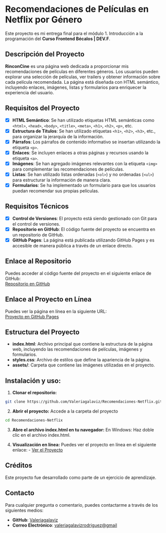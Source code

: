 # Recomendaciones de Películas en Netflix por Género  

Este proyecto es mi entrega final para el módulo 1. Introducción a la programación del **Curso Frontend Bécalos | DEV.F**.

## Descripción del Proyecto

**RinconCine** es una página web dedicada a proporcionar mis recomendaciones de películas en diferentes géneros. Los usuarios pueden explorar una selección de películas, ver trailers y obtener información sobre cada película recomendada. La página está diseñada con HTML semántico, incluyendo enlaces, imágenes, listas y formularios para enriquecer la experiencia del usuario.

## Requisitos del Proyecto

- [x] **HTML Semántico**: Se han utilizado etiquetas HTML semánticas como `<html>`, `<head>`, `<body>`, `<title>`, `<meta>`, `<h1>`, `<h2>`, `<p>`, etc.
- [x] **Estructura de Títulos**: Se han utilizado etiquetas `<h1>`, `<h2>`, `<h3>`, etc., para organizar la jerarquía de la información.
- [x] **Párrafos**: Los párrafos de contenido informativo se insertan utilizando la etiqueta `<p>`.
- [x] **Enlaces**: Se incluyen enlaces a otras páginas y recursos usando la etiqueta `<a>`.
- [x] **Imágenes**: Se han agregado imágenes relevantes con la etiqueta `<img>` para complementar las recomendaciones de películas.
- [x] **Listas**: Se han utilizado listas ordenadas (`<ol>`) y no ordenadas (`<ul>`) para estructurar la información de manera clara.
- [x] **Formularios**: Se ha implementado un formulario para que los usuarios puedan recomendar sus propias películas.

## Requisitos Técnicos

- [x] **Control de Versiones**: El proyecto está siendo gestionado con Git para el control de versiones.
- [x] **Repositorio en GitHub**: El código fuente del proyecto se encuentra en un repositorio de GitHub.
- [x] **GitHub Pages**: La página está publicada utilizando GitHub Pages y es accesible de manera pública a través de un enlace directo.

## Enlace al Repositorio

Puedes acceder al código fuente del proyecto en el siguiente enlace de GitHub:  
[Repositorio en GitHub](https://github.com/Valeriagalaviz/Recomendaciones-Netflix.git)

## Enlace al Proyecto en Línea

Puedes ver la página en línea en la siguiente URL:  
[Proyecto en GitHub Pages](https://valeriagalaviz.github.io/Recomendaciones-Netflix/)

## Estructura del Proyecto

- **index.html**: Archivo principal que contiene la estructura de la página web, incluyendo las recomendaciones de películas, imágenes y formularios.
- **styles.css**: Archivo de estilos que define la apariencia de la página.
- **assets/**: Carpeta que contiene las imágenes utilizadas en el proyecto.

## Instalación y uso:

1. **Clonar el repositorio:**
```sh
git clone https://github.com/Valeriagalaviz/Recomendaciones-Netflix.git
```
2. **Abrir el proyecto:** 
Accede a la carpeta del proyecto
```sh
cd Recomendaciones-Netflix
```
3. **Abre el archivo index.html en tu navegador:**
En Windows: Haz doble clic en el archivo index.html.

4. **Visualización en línea:** 
Puedes ver el proyecto en línea en el siguiente enlace: - [Ver el Proyecto](https://valeriagalaviz.github.io/Recomendaciones-Netflix/)

## Créditos

Este proyecto fue desarrollado como parte de un ejercicio de aprendizaje.

## Contacto
Para cualquier pregunta o comentario, puedes contactarme a través de los siguientes medios: 
- **GitHub**: [Valeriagalaviz](https://github.com/Valeriagalaviz) 
- **Correo Electrónico**: [valeriagalavizrodriguez@gmail](valeriagalavizrodriguez@gmail.com)